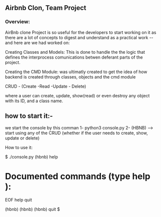 Airbnb Clon, Team Project
-----------------------------
### Overview:
AirBnb clone Project is so useful for the developers to start working on it as there are a lot of concepts to digest and understand as a practical work -- and here are we had worked on: 

Creating Classes and Models:
This is done to handle the the logic that defines the interprocess comunications betwen deferant parts of the project.

Creating the CMD Module: 
was ultimatly created to get the idea of how backend is created through classes, objects and the cmd module 

CRUD - (Create -Read -Update - Delete)

where a user can create, update, show(read) or even destroy any object with its ID, and a class name.

how to start it:- 
-------------------

we start the console by this comman 
1- python3 console.py 
2- (HBNB) --> start using any of the CRUD (whether if the user needs to create, show, update or delete) 

How to use it: 

$ ./console.py
(hbnb) help

Documented commands (type help <topic>):
========================================
EOF  help  quit

(hbnb) 
(hbnb) 
(hbnb) quit
$

